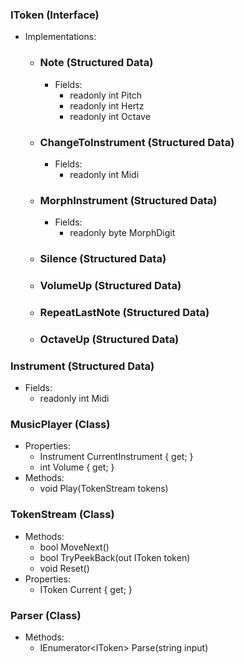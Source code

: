 ### IToken (Interface)
- Implementations:
  - ### Note (Structured Data)
    - Fields:
      - readonly int Pitch
      - readonly int Hertz
      - readonly int Octave
  - ### ChangeToInstrument (Structured Data)
    - Fields:
      - readonly int Midi
  - ### MorphInstrument (Structured Data)
    - Fields:
      - readonly byte MorphDigit
  - ### Silence (Structured Data)
  - ### VolumeUp (Structured Data)
  - ### RepeatLastNote (Structured Data)
  - ### OctaveUp (Structured Data)

### Instrument (Structured Data)
- Fields:
  - readonly int Midi

### MusicPlayer (Class)
- Properties:
  - Instrument CurrentInstrument { get; }
  - int Volume { get; }
- Methods:
  - void Play(TokenStream tokens)

### TokenStream (Class)
- Methods:
  - bool MoveNext()
  - bool TryPeekBack(out IToken token)
  - void Reset()
- Properties:
  - IToken Current { get; }

### Parser (Class)
- Methods:
  - IEnumerator\<IToken> Parse(string input)
